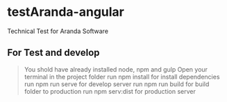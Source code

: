 # testAranda-angular
Technical Test for Aranda Software

## For Test and develop

> You shold have already installed node, npm and gulp
> Open your terminal in the project folder
> run npm install for install dependencies
> run npm run serve for develop server
> run npm run build for build folder to production
> run npm serv:dist for production server
